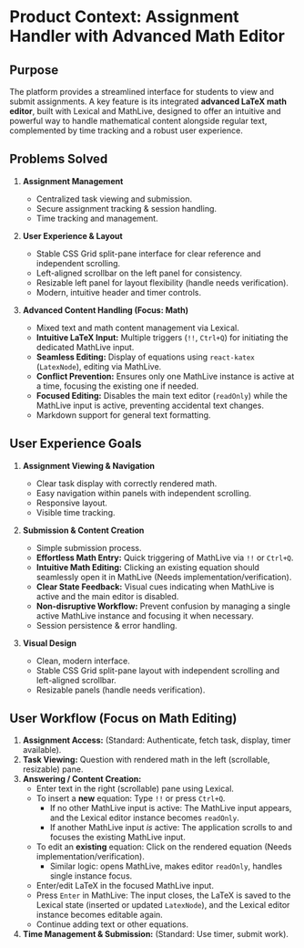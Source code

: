 # Product Context: Assignment Handler with Advanced Math Editor

## Purpose

The platform provides a streamlined interface for students to view and submit assignments. A key feature is its integrated **advanced LaTeX math editor**, built with Lexical and MathLive, designed to offer an intuitive and powerful way to handle mathematical content alongside regular text, complemented by time tracking and a robust user experience.

## Problems Solved

1. **Assignment Management**

   - Centralized task viewing and submission.
   - Secure assignment tracking & session handling.
   - Time tracking and management.

2. **User Experience & Layout**

   - Stable CSS Grid split-pane interface for clear reference and independent scrolling.
   - Left-aligned scrollbar on the left panel for consistency.
   - Resizable left panel for layout flexibility (handle needs verification).
   - Modern, intuitive header and timer controls.

3. **Advanced Content Handling (Focus: Math)**
   - Mixed text and math content management via Lexical.
   - **Intuitive LaTeX Input:** Multiple triggers (`!!`, `Ctrl+Q`) for initiating the dedicated MathLive input.
   - **Seamless Editing:** Display of equations using `react-katex` (`LatexNode`), editing via MathLive.
   - **Conflict Prevention:** Ensures only one MathLive instance is active at a time, focusing the existing one if needed.
   - **Focused Editing:** Disables the main text editor (`readOnly`) while the MathLive input is active, preventing accidental text changes.
   - Markdown support for general text formatting.

## User Experience Goals

1. **Assignment Viewing & Navigation**

   - Clear task display with correctly rendered math.
   - Easy navigation within panels with independent scrolling.
   - Responsive layout.
   - Visible time tracking.

2. **Submission & Content Creation**

   - Simple submission process.
   - **Effortless Math Entry:** Quick triggering of MathLive via `!!` or `Ctrl+Q`.
   - **Intuitive Math Editing:** Clicking an existing equation should seamlessly open it in MathLive (Needs implementation/verification).
   - **Clear State Feedback:** Visual cues indicating when MathLive is active and the main editor is disabled.
   - **Non-disruptive Workflow:** Prevent confusion by managing a single active MathLive instance and focusing it when necessary.
   - Session persistence & error handling.

3. **Visual Design**
   - Clean, modern interface.
   - Stable CSS Grid split-pane layout with independent scrolling and left-aligned scrollbar.
   - Resizable panels (handle needs verification).

## User Workflow (Focus on Math Editing)

1. **Assignment Access:** (Standard: Authenticate, fetch task, display, timer available).
2. **Task Viewing:** Question with rendered math in the left (scrollable, resizable) pane.
3. **Answering / Content Creation:**
   - Enter text in the right (scrollable) pane using Lexical.
   - To insert a **new** equation: Type `!!` or press `Ctrl+Q`.
     - If no other MathLive input is active: The MathLive input appears, and the Lexical editor instance becomes `readOnly`.
     - If another MathLive input _is_ active: The application scrolls to and focuses the existing MathLive input.
   - To edit an **existing** equation: Click on the rendered equation (Needs implementation/verification).
     - Similar logic: opens MathLive, makes editor `readOnly`, handles single instance focus.
   - Enter/edit LaTeX in the focused MathLive input.
   - Press `Enter` in MathLive: The input closes, the LaTeX is saved to the Lexical state (inserted or updated `LatexNode`), and the Lexical editor instance becomes editable again.
   - Continue adding text or other equations.
4. **Time Management & Submission:** (Standard: Use timer, submit work).

